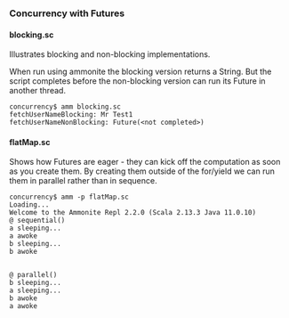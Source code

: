 ### Concurrency with Futures

#### blocking.sc
Illustrates blocking and non-blocking implementations.

When run using ammonite the blocking version returns a String. But the script completes before the non-blocking version can run its Future in another thread.

```
concurrency$ amm blocking.sc
fetchUserNameBlocking: Mr Test1
fetchUserNameNonBlocking: Future(<not completed>)
```

#### flatMap.sc
Shows how Futures are eager - they can kick off the computation as soon as you create them. By creating them outside of the for/yield we can run them in parallel rather than in sequence.

```
concurrency$ amm -p flatMap.sc
Loading...
Welcome to the Ammonite Repl 2.2.0 (Scala 2.13.3 Java 11.0.10)
@ sequential()
a sleeping...
a awoke
b sleeping...
b awoke


@ parallel()
b sleeping...
a sleeping...
b awoke
a awoke
```